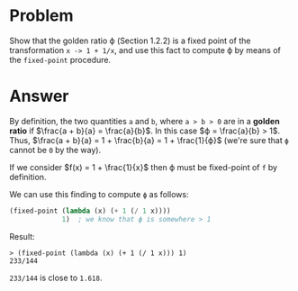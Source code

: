 # Problem

Show that the golden ratio ϕ (Section 1.2.2) is a fixed point of the transformation `x -> 1 + 1/x`, and use this fact to compute ϕ by means of the `fixed-point` procedure.

# Answer

By definition, the two quantities `a` and `b`, where `a > b > 0` are in a **golden ratio** if $\frac{a + b}{a} = \frac{a}{b}$. In this case $ϕ = \frac{a}{b} > 1$. Thus, $\frac{a + b}{a} = 1 + \frac{b}{a} = 1 + \frac{1}{ϕ}$ (we're sure that `ϕ` cannot be `0` by the way).

If we consider $f(x) = 1 + \frac{1}{x}$ then ϕ must be fixed-point of `f` by definition.

We can use this finding to compute `ϕ` as follows:

```scheme
(fixed-point (lambda (x) (+ 1 (/ 1 x))))
             1)  ; we know that ϕ is somewhere > 1
```

Result:

```
> (fixed-point (lambda (x) (+ 1 (/ 1 x))) 1)
233/144
```

`233/144` is close to `1.618`.
